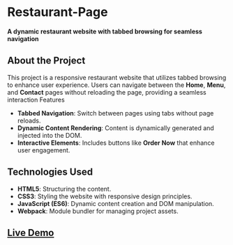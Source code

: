 # Restaurant-Page

**A dynamic restaurant website with tabbed browsing for seamless navigation**

## About the Project

This project is a responsive restaurant website that utilizes tabbed browsing to enhance user experience. Users can navigate between the **Home**, **Menu**, and **Contact** pages without reloading the page, providing a seamless interaction Features

- **Tabbed Navigation**: Switch between pages using tabs without page reloads.
- **Dynamic Content Rendering**: Content is dynamically generated and injected into the DOM.
- **Interactive Elements**: Includes buttons like **Order Now** that enhance user engagement.

## Technologies Used

- **HTML5**: Structuring the content.
- **CSS3**: Styling the website with responsive design principles.
- **JavaScript (ES6)**: Dynamic content creation and DOM manipulation.
- **Webpack**: Module bundler for managing project assets.

## [Live Demo](https://parikhitm.github.io/Restaurant-Page/)